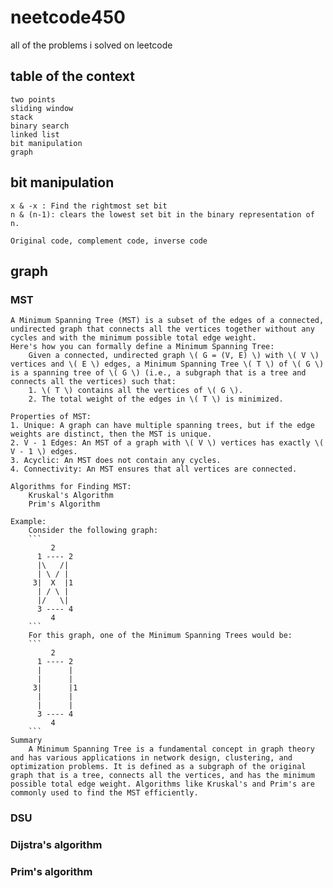 # neetcode450
all of the problems i solved on leetcode

## table of the context
    two points
    sliding window
    stack
    binary search
    linked list
    bit manipulation
    graph

## bit manipulation
    x & -x : Find the rightmost set bit
    n & (n-1): clears the lowest set bit in the binary representation of n.

    Original code, complement code, inverse code

## graph
### MST
    A Minimum Spanning Tree (MST) is a subset of the edges of a connected, undirected graph that connects all the vertices together without any cycles and with the minimum possible total edge weight. 
    Here's how you can formally define a Minimum Spanning Tree:
        Given a connected, undirected graph \( G = (V, E) \) with \( V \) vertices and \( E \) edges, a Minimum Spanning Tree \( T \) of \( G \) is a spanning tree of \( G \) (i.e., a subgraph that is a tree and connects all the vertices) such that:
        1. \( T \) contains all the vertices of \( G \).
        2. The total weight of the edges in \( T \) is minimized.

    Properties of MST:
    1. Unique: A graph can have multiple spanning trees, but if the edge weights are distinct, then the MST is unique.
    2. V - 1 Edges: An MST of a graph with \( V \) vertices has exactly \( V - 1 \) edges.
    3. Acyclic: An MST does not contain any cycles.
    4. Connectivity: An MST ensures that all vertices are connected.

    Algorithms for Finding MST:
        Kruskal's Algorithm
        Prim's Algorithm

    Example:
        Consider the following graph:
        ```
             2
          1 ---- 2
          |\   /|
          | \ / |
         3|  X  |1
          | / \ |
          |/   \|
          3 ---- 4
             4
        ```
        For this graph, one of the Minimum Spanning Trees would be:
        ```
             2
          1 ---- 2
          |      |
          |      |
         3|      |1
          |      |
          |      |
          3 ---- 4
             4
        ```
    Summary
        A Minimum Spanning Tree is a fundamental concept in graph theory and has various applications in network design, clustering, and optimization problems. It is defined as a subgraph of the original graph that is a tree, connects all the vertices, and has the minimum possible total edge weight. Algorithms like Kruskal's and Prim's are commonly used to find the MST efficiently.

### DSU
### Dijstra's algorithm
### Prim's algorithm
    